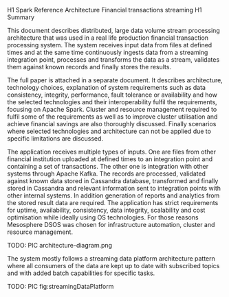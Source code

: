 H1 Spark Reference Architecture Financial transactions streaming
H1 Summary

This document describes distributed, large data volume stream processing architecture that was used in a real life production financial transaction processing system. The system receives input data from files at defined times and at the same time continuously ingests data from a streaming integration point, processes and transforms the data as a stream, validates them against known records and finally stores the results.

The full paper is attached in a separate document. It describes architecture, technology choices, explanation of system requirements such as data consistency, integrity, performance, fault tolerance or availability and how the selected technologies and their interoperability fulfil the requirements, focusing on Apache Spark. Cluster and resource management required to fulfil some of the requirements as well as to improve cluster utilisation and achieve financial savings are also thoroughly discussed. Finally scenarios where selected technologies and architecture can not be applied due to specific limitations are discussed.

The application receives multiple types of inputs. One are files from other financial institution uploaded at defined times to an integration point and containing a set of transactions. The other one is integration with other systems through Apache Kafka. The records are processed, validated against known data stored in Cassandra database, transformed and finally stored in Cassandra and relevant information sent to integration points with other internal systems. In addition generation of reports and analytics from the stored result data are required. The application has strict requirements for uptime, availability, consistency, data integrity, scalability and cost optimisation while ideally using OS technologies. For those reasons Mesosphere DSOS was chosen for infrastructure automation, cluster and resource management.

TODO: PIC
architecture-diagram.png

The system mostly follows a streaming data platform architecture pattern where all consumers of the data are kept up to date with subscribed topics and with added batch capabilities for specific tasks. 

TODO: PIC
fig:streamingDataPlatform